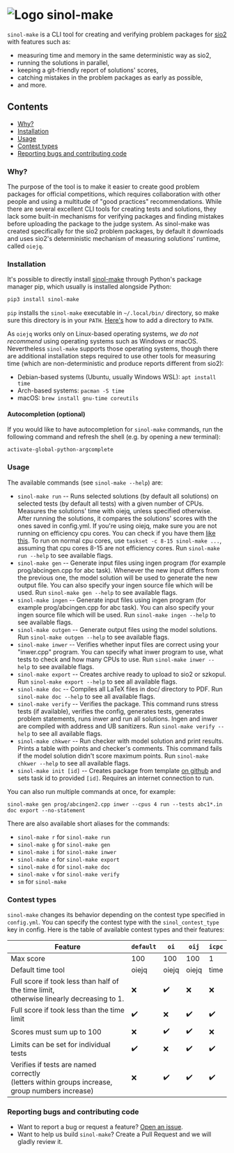 # ![Logo](https://avatars.githubusercontent.com/u/2264918?s=60&v=4) sinol-make

`sinol-make` is a CLI tool for creating and verifying problem packages
for [sio2](https://github.com/sio2project/oioioi)
with features such as:

- measuring time and memory in the same deterministic way as sio2,
- running the solutions in parallel,
- keeping a git-friendly report of solutions' scores,
- catching mistakes in the problem packages as early as possible,
- and more.

## Contents

- [Why?](#why)
- [Installation](#installation)
- [Usage](#usage)
- [Contest types](#contest-types)
- [Reporting bugs and contributing code](#reporting-bugs-and-contributing-code)

### Why?

The purpose of the tool is to make it easier to create good problem packages
for official competitions, which requires collaboration with other people
and using a multitude of "good practices" recommendations.
While there are several excellent CLI tools for creating tests and solutions,
they lack some built-in mechanisms for verifying packages and finding mistakes
before uploading the package to the judge system.
As sinol-make was created specifically for the sio2 problem packages,
by default it downloads and uses sio2's deterministic mechanism of measuring
solutions' runtime, called `oiejq`.

### Installation

It's possible to directly install [sinol-make](https://pypi.org/project/sinol-make/)
through Python's package manager pip, which usually is installed alongside Python:

```bash
pip3 install sinol-make
```

`pip` installs the `sinol-make` executable in `~/.local/bin/` directory,
so make sure this directory is in your `PATH`.
[Here's](https://gist.github.com/nex3/c395b2f8fd4b02068be37c961301caa7) how to add a directory to `PATH`.

As `oiejq` works only on Linux-based operating systems,
*we do not recommend* using operating systems such as Windows or macOS.
Nevertheless `sinol-make` supports those operating systems,
though there are additional installation steps required to use
other tools for measuring time (which are non-deterministic and produce reports different from sio2):

- Debian-based systems (Ubuntu, usually Windows WSL): `apt install time`
- Arch-based systems: `pacman -S time`
- macOS: `brew install gnu-time coreutils`

#### Autocompletion (optional)

If you would like to have autocompletion for `sinol-make` commands,
run the following command and refresh the shell (e.g. by opening a new terminal):

```shell
activate-global-python-argcomplete
```

### Usage

The available commands (see `sinol-make --help`) are:

- `sinol-make run` -- Runs selected solutions (by default all solutions) on selected tests (by default all tests) with a given number
of CPUs. Measures the solutions' time with oiejq, unless specified otherwise. After running the solutions, it
compares the solutions' scores with the ones saved in config.yml. If you're using oiejq, make sure you are not running on efficiency
cpu cores. You can check if you have them [like this](https://stackoverflow.com/a/71282744). To run on normal cpu cores, use
`taskset -c 8-15 sinol-make ...`, assuming that cpu cores 8-15 are not efficiency cores.
Run `sinol-make run --help` to see available flags.
- `sinol-make gen` -- Generate input files using ingen program (for example prog/abcingen.cpp for abc task). 
Whenever the new input differs from the previous one, the model solution will be used to generate the new output file.
You can also specify your ingen source file which will be used.
Run `sinol-make gen --help` to see available flags.
- `sinol-make ingen` -- Generate input files using ingen program (for example prog/abcingen.cpp for abc task).
You can also specify your ingen source file which will be used.
Run `sinol-make ingen --help` to see available flags.
- `sinol-make outgen` -- Generate output files using the model solutions. Run `sinol-make outgen --help` to see available flags.
- `sinol-make inwer` -- Verifies whether input files are correct using your "inwer.cpp" program. You can specify what inwer
program to use, what tests to check and how many CPUs to use. Run `sinol-make inwer --help` to see available flags.
- `sinol-make export` -- Creates archive ready to upload to sio2 or szkopul. Run `sinol-make export --help` to see all available flags.
- `sinol-make doc` -- Compiles all LaTeX files in doc/ directory to PDF. Run `sinol-make doc --help` to see all available flags.
- `sinol-make verify` -- Verifies the package. This command runs stress tests (if available), verifies the config,
generates tests, generates problem statements, runs inwer and run all solutions. Ingen and inwer are compiled with
address and UB sanitizers. Run `sinol-make verify --help` to see all available flags.
- `sinol-make chkwer` -- Run checker with model solution and print results. Prints a table with points and checker's comments.
This command fails if the model solution didn't score maximum points. Run `sinol-make chkwer --help` to see all available flags.
- `sinol-make init [id]` -- Creates package from template [on github](https://github.com/sio2project/sinol-make/tree/main/example_package) and sets task id to provided `[id]`. Requires an internet connection to run.

You can also run multiple commands at once, for example:

```shell
sinol-make gen prog/abcingen2.cpp inwer --cpus 4 run --tests abc1*.in doc export --no-statement
```

There are also available short aliases for the commands:
- `sinol-make r` for `sinol-make run`
- `sinol-make g` for `sinol-make gen`
- `sinol-make i` for `sinol-make inwer`
- `sinol-make e` for `sinol-make export`
- `sinol-make d` for `sinol-make doc`
- `sinol-make v` for `sinol-make verify`
- `sm` for `sinol-make`

### Contest types

`sinol-make` changes its behavior depending on the contest type specified in `config.yml`. You can specify
the contest type with the `sinol_contest_type` key in config. Here is the table of available contest types and their
features:

| Feature                                                                                             | `default` | `oi`  | `oij` | `icpc` |
|-----------------------------------------------------------------------------------------------------|-----------|-------|-------|--------|
| Max score                                                                                           | 100       | 100   | 100   | 1      |
| Default time tool                                                                                   | oiejq     | oiejq | oiejq | time   |
| Full score if took less than half of the time limit, <br/>otherwise linearly decreasing to 1.       | ❌         | ✔️    | ❌     | ❌      |
| Full score if took less than the time limit                                                         | ✔️        | ❌     | ✔️    | ✔️     |
| Scores must sum up to 100                                                                           | ❌         | ✔️    | ✔️    | ❌      |
| Limits can be set for individual tests                                                              | ✔️        | ❌     | ✔️    | ✔️     |
| Verifies if tests are named correctly<br/> (letters within groups increase, group numbers increase) | ❌         | ✔️    | ✔️    | ✔️     |

### Reporting bugs and contributing code

- Want to report a bug or request a feature? [Open an issue](https://github.com/sio2project/sinol-make/issues).
- Want to help us build `sinol-make`? Create a Pull Request and we will gladly review it.
